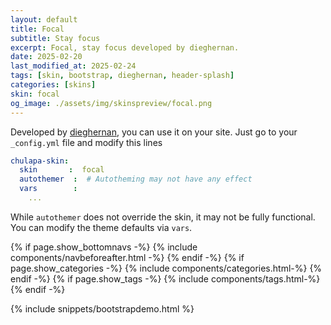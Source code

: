 ```yaml
---
layout: default
title: Focal
subtitle: Stay focus
excerpt: Focal, stay focus developed by dieghernan.
date: 2025-02-20
last_modified_at: 2025-02-24
tags: [skin, bootstrap, dieghernan, header-splash]
categories: [skins]
skin: focal
og_image: ./assets/img/skinspreview/focal.png
---
```



Developed by [dieghernan](https://github.com/dieghernan/), you can use it on your site. Just go to your `_config.yml` file and modify this lines

```yaml
chulapa-skin: 
  skin       :  focal
  autothemer  :  # Autotheming may not have any effect
  vars        :    
    ...
```


While `autothemer` does not override the skin, it may not be fully functional. You can modify the theme defaults via `vars`.




{% if page.show_bottomnavs -%}
{% include components/navbeforeafter.html -%}
{% endif -%}
{% if page.show_categories -%}
{% include components/categories.html-%}
{% endif -%}
{% if page.show_tags -%}
{% include components/tags.html-%}
{% endif -%}


{% include snippets/bootstrapdemo.html  %}
